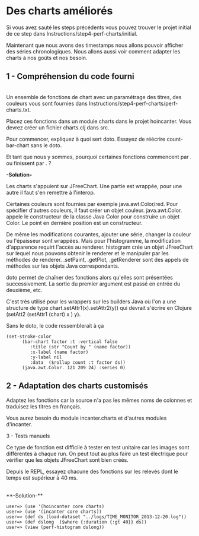 Des charts améliorés
===========

Si vous avez sauté les steps précédents vous pouvez trouver le projet initial de ce step dans Instructions/step4-perf-charts/initial.

Maintenant que nous avons des timestamps nous allons pouvoir afficher des séries chronologiques. Nous allons aussi voir comment adapter les charts à nos goûts et nos besoin.

1 - Compréhension du code fourni
-----------
<br>
Un ensemble de fonctions de chart avec un paramétrage des titres, des couleurs vous sont fournies dans Instructions/step4-perf-charts/perf-charts.txt. 

Placez ces fonctions dans un module charts dans le projet hoincanter. Vous devrez créer un fichier charts.clj dans src.

Pour commencer, expliquez à quoi sert doto. Essayez de réécrire count-bar-chart sans le doto.

Et tant que nous y sommes, pourquoi certaines fonctions commencent par . ou finissent par . ?

**-Solution-**

Les charts s'appuient sur JFreeChart. Une partie est wrappée, pour une autre il faut s'en remettre à l'interop.

Certaines couleurs sont fournies par exemple java.awt.Color/red. Pour spécifier d'autres couleurs, il faut créer un objet couleur.  java.awt.Color. appele le constructeur de la classe Java Color pour construire un objet Color. Le point en dernière position est un constructeur.

De même les modifications courantes, ajouter une série, changer la couleur ou l'épaisseur sont wrappées. Mais pour l'histogramme, la modification d'apparence requirt l'accès au renderer. 
histogram crée un objet JFreeChart sur lequel nous pouvons obtenir le renderer et le manipuler par les méthodes de renderer. .setPaint, .getPlot, .getRenderer sont des appels de méthodes sur les objets Java correspondants.

doto permet de chaîner des fonctions alors qu'elles sont présentées successivement. La sortie du premier argument est passé en entrée du deuxième, etc.

C'est très utilisé pour les wrappers sur les builders Java où l'on a une structure de type chart.setAttr1(x).setAttr2(y)) qui devrait s'écrire en Clojure (setAtt2 (setAttr1 (chart) x ) y).

Sans le doto, le code ressemblerait à ça
<pre><code>(set-stroke-color      
      (bar-chart factor :t :vertical false
		 :title (str "Count by " (name factor))
		 :x-label (name factor)
		 :y-label nil
		 :data  ($rollup count :t factor ds))
      (java.awt.Color. 121 209 24) :series 0)
</code></pre> 


2 - Adaptation des charts customisés
-----------
Adaptez les fonctions car la source n'a pas les mêmes noms de colonnes et traduisez les titres en français.

Vous aurez besoin du module incanter.charts et d'autres modules d'incanter.

3 - Tests manuels

Ce type de fonction est difficile à tester en test unitaire car les images sont différentes à chaque run. On peut tout au plus faire un test électrique pour vérifier que les objets JFreeChart sont bien créés.

Depuis le REPL, essayez chacune des fonctions sur les relevés dont le temps est supérieur à 40 ms.

<br>
**-Solution-**
<pre><code>user=> (use '(hoincanter core charts)
user=> (use '(incanter core charts))
user=> (def ds (load-dataset "../logs/TIME_MONITOR_2013-12-20.log"))
user=> (def dslong  ($where {:duration {:gt 40}} ds))
user=> (view (perf-histogram dslong))
</code></pre>


